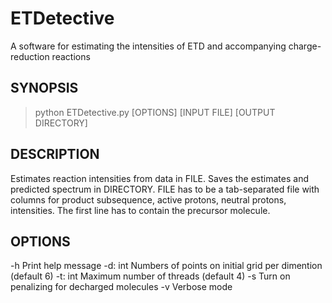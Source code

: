 # ETDetective
A software for estimating the intensities of ETD and accompanying charge-reduction reactions

## SYNOPSIS

>python ETDetective.py [OPTIONS] [INPUT FILE] [OUTPUT DIRECTORY]

## DESCRIPTION

Estimates reaction intensities from data in FILE.
Saves the estimates and predicted spectrum in DIRECTORY.
FILE has to be a tab-separated file with columns for product subsequence, active protons, neutral protons, intensities.
The first line has to contain the precursor molecule.

## OPTIONS

-h
    Print help message
-d: int
    Numbers of points on initial grid per dimention (default 6)
-t: int
    Maximum number of threads (default 4)
-s
    Turn on penalizing for decharged molecules
-v
    Verbose mode
